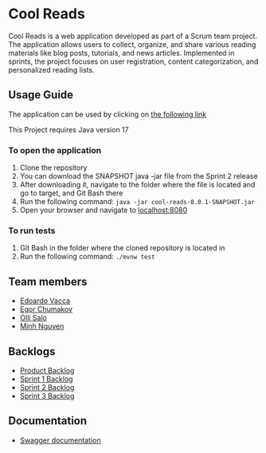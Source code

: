 # Cool Reads

Cool Reads is a web application developed as part of a Scrum team project. The application allows users to collect, organize, and share various reading materials like blog posts, tutorials, and news articles. Implemented in sprints, the project focuses on user registration, content categorization, and personalized reading lists.

## Usage Guide

The application can be used by clicking on [the following link](https://cool-reads-airplane2.onrender.com/)

This Project requires Java version 17

### To open the application

1. Clone the repository
2. You can download the SNAPSHOT java -jar file from the Sprint 2 release
3. After downloading it, navigate to the folder where the file is located and go to target, and Git Bash there
4. Run the following command: `java -jar cool-reads-0.0.1-SNAPSHOT.jar`
5. Open your browser and navigate to [localhost:8080](https://localhost:8080/)

### To run tests

1. Git Bash in the folder where the cloned repository is located in
2. Run the following command: `./mvnw test`

## Team members

- [Edoardo Vacca](https://github.com/edoardovac)
- [Egor Chumakov](https://github.com/EgorCD)
- [Olli Salo](https://github.com/Ullebror)
- [Minh Nguyen](https://github.com/NguyenMinh03)

## Backlogs

- [Product Backlog](https://github.com/orgs/Airplane-2/projects/1)
- [Sprint 1 Backlog](https://github.com/orgs/Airplane-2/projects/3)
- [Sprint 2 Backlog](https://github.com/orgs/Airplane-2/projects/4)
- [Sprint 3 Backlog](https://github.com/orgs/Airplane-2/projects/7)

## Documentation

- [Swagger documentation](http://localhost:8080/swagger-ui.html)
